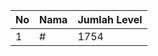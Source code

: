 | No | Nama            | Jumlah Level |
|----|-----------------|--------------|
| 1  | #    |    1754        |
